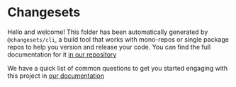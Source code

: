 # Changesets

Hello and welcome! This folder has been automatically generated by `@changesets/cli`, a build tool that works with mono-repos or single package repos to help you version and release your code. You can find the full documentation for it [in our repository](https://github.com/changesets/changesets)

We have a quick list of common questions to get you started engaging with this project in [our documentation](https://github.com/changesets/changesets/blob/main/docs/common-questions.md)
